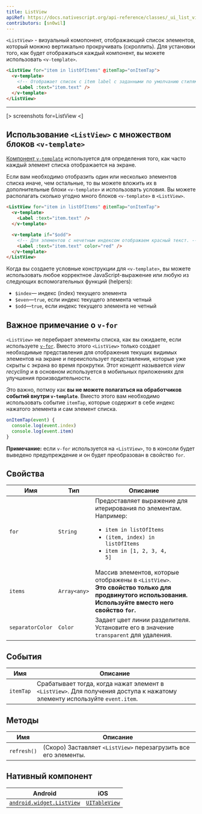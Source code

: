 ```yaml
---
title: ListView
apiRef: https://docs.nativescript.org/api-reference/classes/_ui_list_view_.listview
contributors: [sn0wil]
---
```


`<ListView>` - визуальный комопонент, отображающий список элементов, который монжно вертикально прокручивать (скроллить). Для установки того, как будет отображаться каждый компонент, вы можете использовать `<v-template>`.

```html
<ListView for="item in listOfItems" @itemTap="onItemTap">
  <v-template>
    <!-- Отображает список с item label с заданными по умолчанию стилями. -->
    <Label :text="item.text" />
  </v-template>
</ListView>
```

---

[> screenshots for=ListView <]

## Использование `<ListView>` с множеством блоков `<v-template>`

[Компонент `v-template`](/ru/docs/utilities/v-template) используется для определения того, как часто каждый элемент списка отображается на экране. 

Если вам необходимо отобразить один или несколько элементов списка иначе, чем остальные, то вы можете вложить их в дополнительные блоки `<v-template>` и использовать условия. Вы можете располагать сколько угодно много блоков `<v-template>` в `<ListView>`.

```html
<ListView for="item in listOfItems" @itemTap="onItemTap"> 
  <v-template>
    <Label :text="item.text" /> 
  </v-template>

  <v-template if="$odd">
    <!-- Для элементов с нечетным индексом отображаем красный текст. -->
    <Label :text="item.text" color="red" />
  </v-template>
</ListView>
```
Когда вы создаете условные конструкции для `<v-template>`, вы можете использовать любое корректное JavaScript-выражение или любую из следующих вспомогательных функций (helpers):

* `$index`&mdash; индекс (index) текущего элемента
* `$even`&mdash;`true`, если индекс текущего элемента четный
* `$odd`&mdash;`true`, если индекс текущего элемента не четный

## Важное примечание о `v-for`

`<ListView>` не перебирает элементы списка, как вы ожидаете, если используете [`v-for`](https://ru.vuejs.org/v2/guide/list.html#%D0%9E%D1%82%D0%BE%D0%B1%D1%80%D0%B0%D0%B6%D0%B5%D0%BD%D0%B8%D0%B5-%D0%BC%D0%B0%D1%81%D1%81%D0%B8%D0%B2%D0%B0-%D1%8D%D0%BB%D0%B5%D0%BC%D0%B5%D0%BD%D1%82%D0%BE%D0%B2-%D1%81-%D0%BF%D0%BE%D0%BC%D0%BE%D1%89%D1%8C%D1%8E-v-for). Вместо этого `<ListView>` только создает необходимые представления для отображения текущих видимых элементов на экране и переиспользует представления, которые уже скрыты с экрана во время прокрутки. Этот концепт называется _view recycling_ и в основном используется в мобильных приложениях для улучшения производительности.

Это важно, потмоу как **вы не можете полагаться на обработчиков событий внутри `v-template`**. Вместо этого вам необходимо использовать событие `itemTap`, которые содержит в себе индекс нажатого элемента и сам элемент списка.

```javascript
onItemTap(event) {
  console.log(event.index)
  console.log(event.item)
}
```

**Примечание:** если `v-for` используется на `<ListView>`, то в консоли будет выведено предупреждение и он будет преобразован в свойство `for`.

## Свойства

| Имя | Тип | Описание |
|------|------|-------------|
| `for` | `String` | Предоставляет выражение для итерирования по элементам.<br/>Например: <ul><li><code>item in listOfItems</code></li><li><code>(item, index) in listOfItems</code></li><li><code>item in [1, 2, 3, 4, 5]</code></li></ul>
| `items` | `Array<any>` | Массив элементов, которые отображены в `<ListView>`.<br/>**Это свойство только для продвинутого использования. Используйте вместо него свойство `for`.**
| `separatorColor` | `Color` | Задает цвет линии разделителя. Установите его в значение `transparent` для удаления.

## События

| Имя | Описание |
|------|-------------|
| `itemTap`| Срабатывает тогда, когда нажат элемент в `<ListView>`. Для получения доступа к нажатому элементу используйте `event.item`.

## Методы

| Имя | Описание |
|------|-------------|
| `refresh()` | (Скоро) Заставляет `<ListView>` перезагрузить все его элементы.

## Нативный компонент

| Android | iOS |
|---------|-----|
| [`android.widget.ListView`](https://developer.android.com/reference/android/widget/ListView.html) | [`UITableView`](https://developer.apple.com/documentation/uikit/uitableview)

